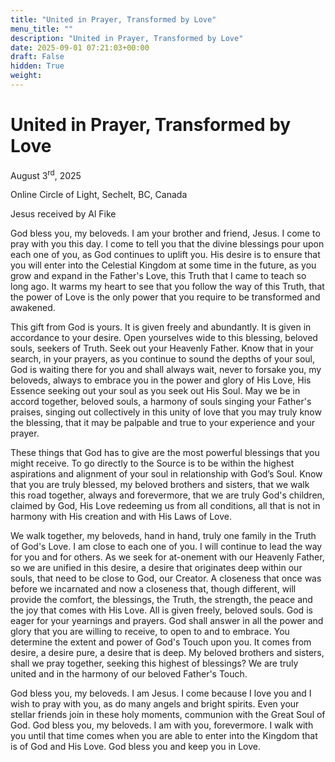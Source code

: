 ```yaml
---
title: "United in Prayer, Transformed by Love"
menu_title: ""
description: "United in Prayer, Transformed by Love"
date: 2025-09-01 07:21:03+00:00
draft: False
hidden: True
weight:
---
```

# United in Prayer, Transformed by Love

August 3<sup>rd</sup>, 2025

Online Circle of Light, Sechelt, BC, Canada

Jesus received by Al Fike

God bless you, my beloveds. I am your brother and friend, Jesus. I come to pray with you this day. I come to tell you that the divine blessings pour upon each one of you, as God continues to uplift you. His desire is to ensure that you will enter into the Celestial Kingdom at some time in the future, as you grow and expand in the Father's Love, this Truth that I came to teach so long ago. It warms my heart to see that you follow the way of this Truth, that the power of Love is the only power that you require to be transformed and awakened.

This gift from God is yours. It is given freely and abundantly. It is given in accordance to your desire. Open yourselves wide to this blessing, beloved souls, seekers of Truth. Seek out your Heavenly Father. Know that in your search, in your prayers, as you continue to sound the depths of your soul, God is waiting there for you and shall always wait, never to forsake you, my beloveds, always to embrace you in the power and glory of His Love, His Essence seeking out your soul as you seek out His Soul. May we be in accord together, beloved souls, a harmony of souls singing your Father's praises, singing out collectively in this unity of love that you may truly know the blessing, that it may be palpable and true to your experience and your prayer.

These things that God has to give are the most powerful blessings that you might receive. To go directly to the Source is to be within the highest aspirations and alignment of your soul in relationship with God’s Soul. Know that you are truly blessed, my beloved brothers and sisters, that we walk this road together, always and forevermore, that we are truly God's children, claimed by God, His Love redeeming us from all conditions, all that is not in harmony with His creation and with His Laws of Love.

We walk together, my beloveds, hand in hand, truly one family in the Truth of God's Love. I am close to each one of you. I will continue to lead the way for you and for others. As we seek for at-onement with our Heavenly Father, so we are unified in this desire, a desire that originates deep within our souls, that need to be close to God, our Creator. A closeness that once was before we incarnated and now a closeness that, though different, will provide the comfort, the blessings, the Truth, the strength, the peace and the joy that comes with His Love. All is given freely, beloved souls. God is eager for your yearnings and prayers. God shall answer in all the power and glory that you are willing to receive, to open to and to embrace. You determine the extent and power of God's Touch upon you. It comes from desire, a desire pure, a desire that is deep. My beloved brothers and sisters, shall we pray together, seeking this highest of blessings? We are truly united and in the harmony of our beloved Father's Touch.

God bless you, my beloveds. I am Jesus. I come because I love you and I wish to pray with you, as do many angels and bright spirits. Even your stellar friends join in these holy moments, communion with the Great Soul of God. God bless you, my beloveds. I am with you, forevermore. I walk with you until that time comes when you are able to enter into the Kingdom that is of God and His Love. God bless you and keep you in Love.
